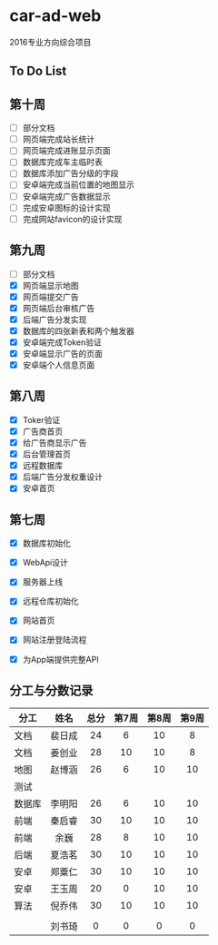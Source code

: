 # car-ad-web

2016专业方向综合项目

## To Do List

## 第十周
- [ ] 部分文档
- [ ] 网页端完成站长统计
- [ ] 网页端完成进账显示页面
- [ ] 数据库完成车主临时表
- [ ] 数据库添加广告分级的字段
- [ ] 安卓端完成当前位置的地图显示
- [ ] 安卓端完成广告数据显示
- [ ] 完成安卓图标的设计实现
- [ ] 完成网站favicon的设计实现

## 第九周
- [ ] 部分文档
- [x] 网页端显示地图
- [x] 网页端提交广告 
- [x] 网页端后台审核广告
- [x] 后端广告分发实现 
- [x] 数据库的四张新表和两个触发器
- [x] 安卓端完成Token验证
- [x] 安卓端显示广告的页面
- [x] 安卓端个人信息页面

## 第八周
- [x] Toker验证
- [x] 广告商首页
- [x] 给广告商显示广告
- [x] 后台管理首页
- [x] 远程数据库
- [x] 后端广告分发权重设计
- [x] 安卓首页

## 第七周
- [x] 数据库初始化
- [x] WebApi设计
- [x] 服务器上线
- [x] 远程仓库初始化
- [x] 网站首页
- [x] 网站注册登陆流程
- [x] 为App端提供完整API



## 分工与分数记录

|分工  |姓名  |总分  |第7周  |第8周 |第9周 |
|------|:----:|:----:|:----:|:---:|:---:|
|文档  |裴日成 |24    |6     |10   |8    |
|文档  |姜创业 |28    |10    |10   |8    | 
|地图  |赵博涵 |26    |6     |10   |10   |
|测试  |       |      |     |     |     |
|数据库|李明阳 |26    |6     |10   |10   | 
|前端  |秦启睿 |30    |10    |10   |10   | 
|前端  |余巍   |28     |8    |10   |10   | 
|后端  |夏浩茗 |30    |10    |10   |10   | 
|安卓  |郑粟仁 |30    |10    |10   |10   | 
|安卓  |王玉周 |20    |0     |10   |10   | 
|算法  |倪乔伟 |30   |10     |10   |10   | 
|      |      |     |       |     | 
|      |刘书琦 |0    |0     |0    |0    | 
